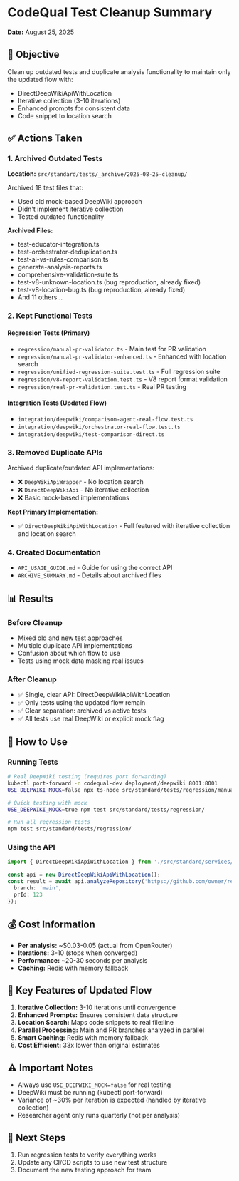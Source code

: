 # CodeQual Test Cleanup Summary
**Date:** August 25, 2025

## 🎯 Objective
Clean up outdated tests and duplicate analysis functionality to maintain only the updated flow with:
- DirectDeepWikiApiWithLocation
- Iterative collection (3-10 iterations)
- Enhanced prompts for consistent data
- Code snippet to location search

## ✅ Actions Taken

### 1. Archived Outdated Tests
**Location:** `src/standard/tests/_archive/2025-08-25-cleanup/`

Archived 18 test files that:
- Used old mock-based DeepWiki approach
- Didn't implement iterative collection
- Tested outdated functionality

**Archived Files:**
- test-educator-integration.ts
- test-orchestrator-deduplication.ts
- test-ai-vs-rules-comparison.ts
- generate-analysis-reports.ts
- comprehensive-validation-suite.ts
- test-v8-unknown-location.ts (bug reproduction, already fixed)
- test-v8-location-bug.ts (bug reproduction, already fixed)
- And 11 others...

### 2. Kept Functional Tests

#### Regression Tests (Primary)
- `regression/manual-pr-validator.ts` - Main test for PR validation
- `regression/manual-pr-validator-enhanced.ts` - Enhanced with location search
- `regression/unified-regression-suite.test.ts` - Full regression suite
- `regression/v8-report-validation.test.ts` - V8 report format validation
- `regression/real-pr-validation.test.ts` - Real PR testing

#### Integration Tests (Updated Flow)
- `integration/deepwiki/comparison-agent-real-flow.test.ts`
- `integration/deepwiki/orchestrator-real-flow.test.ts`
- `integration/deepwiki/test-comparison-direct.ts`

### 3. Removed Duplicate APIs
Archived duplicate/outdated API implementations:
- ❌ `DeepWikiApiWrapper` - No location search
- ❌ `DirectDeepWikiApi` - No iterative collection
- ❌ Basic mock-based implementations

**Kept Primary Implementation:**
- ✅ `DirectDeepWikiApiWithLocation` - Full featured with iterative collection and location search

### 4. Created Documentation
- `API_USAGE_GUIDE.md` - Guide for using the correct API
- `ARCHIVE_SUMMARY.md` - Details about archived files

## 📊 Results

### Before Cleanup
- Mixed old and new test approaches
- Multiple duplicate API implementations
- Confusion about which flow to use
- Tests using mock data masking real issues

### After Cleanup
- ✅ Single, clear API: DirectDeepWikiApiWithLocation
- ✅ Only tests using the updated flow remain
- ✅ Clear separation: archived vs active tests
- ✅ All tests use real DeepWiki or explicit mock flag

## 🚀 How to Use

### Running Tests
```bash
# Real DeepWiki testing (requires port forwarding)
kubectl port-forward -n codequal-dev deployment/deepwiki 8001:8001
USE_DEEPWIKI_MOCK=false npx ts-node src/standard/tests/regression/manual-pr-validator.ts <PR_URL>

# Quick testing with mock
USE_DEEPWIKI_MOCK=true npm test src/standard/tests/regression/

# Run all regression tests
npm test src/standard/tests/regression/
```

### Using the API
```typescript
import { DirectDeepWikiApiWithLocation } from './src/standard/services/direct-deepwiki-api-with-location';

const api = new DirectDeepWikiApiWithLocation();
const result = await api.analyzeRepository('https://github.com/owner/repo', {
  branch: 'main',
  prId: 123
});
```

## 💰 Cost Information
- **Per analysis:** ~$0.03-0.05 (actual from OpenRouter)
- **Iterations:** 3-10 (stops when converged)
- **Performance:** ~20-30 seconds per analysis
- **Caching:** Redis with memory fallback

## 📝 Key Features of Updated Flow
1. **Iterative Collection:** 3-10 iterations until convergence
2. **Enhanced Prompts:** Ensures consistent data structure
3. **Location Search:** Maps code snippets to real file:line
4. **Parallel Processing:** Main and PR branches analyzed in parallel
5. **Smart Caching:** Redis with memory fallback
6. **Cost Efficient:** 33x lower than original estimates

## ⚠️ Important Notes
- Always use `USE_DEEPWIKI_MOCK=false` for real testing
- DeepWiki must be running (kubectl port-forward)
- Variance of ~30% per iteration is expected (handled by iterative collection)
- Researcher agent only runs quarterly (not per analysis)

## 🔄 Next Steps
1. Run regression tests to verify everything works
2. Update any CI/CD scripts to use new test structure
3. Document the new testing approach for team